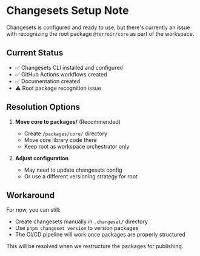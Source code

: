 # Changesets Setup Note

Changesets is configured and ready to use, but there's currently an issue with recognizing the root package `@terroir/core` as part of the workspace.

## Current Status

- ✅ Changesets CLI installed and configured
- ✅ GitHub Actions workflows created
- ✅ Documentation created
- ⚠️ Root package recognition issue

## Resolution Options

1. **Move core to packages/** (Recommended)
   - Create `/packages/core/` directory
   - Move core library code there
   - Keep root as workspace orchestrator only

2. **Adjust configuration**
   - May need to update changesets config
   - Or use a different versioning strategy for root

## Workaround

For now, you can still:

- Create changesets manually in `.changeset/` directory
- Use `pnpm changeset version` to version packages
- The CI/CD pipeline will work once packages are properly structured

This will be resolved when we restructure the packages for publishing.
